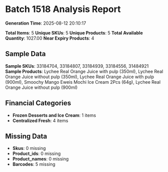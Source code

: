 # Batch 1518 Analysis Report

**Generation Time**: 2025-08-12 20:10:17

**Total Items**: 5
**Unique SKUs**: 5
**Unique Products**: 5
**Total Available Quantity**: 1027.00
**Near Expiry Products**: 4

## Sample Data
**Sample SKUs**: 33184704, 33184807, 33184939, 33184556, 31484921
**Sample Products**: Lychee Real Orange Juice with pulp (350ml), Lychee Real Orange Juice without pulp (350ml), Lychee Real Orange Juice with pulp (900ml), Smoochy Mango Eweis Mochi Ice Cream 2Pcs (64g), Lychee Real Orange Juice without pulp (900ml)

## Financial Categories
- **Frozen Desserts and Ice Cream**: 1 items
- **Centralized Fresh**: 4 items

## Missing Data
- **Skus**: 0 missing
- **Product_ids**: 0 missing
- **Product_names**: 0 missing
- **Barcodes**: 5 missing
